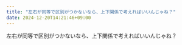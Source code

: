 ```yaml
---
title: "左右が同等で区別がつかないなら、上下関係で考えればいいんじゃね？"
date: 2024-12-20T14:21:46+09:00
---
```

左右が同等で区別がつかないなら、上下関係で考えればいいんじゃね？
